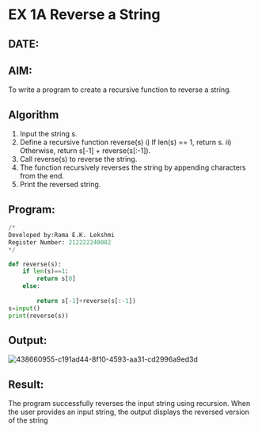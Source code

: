 # EX 1A Reverse a String
## DATE:
## AIM:
To write a program to create a recursive function to reverse a string.

## Algorithm
1. Input the string s.
2. Define a recursive function reverse(s)
i) If len(s) == 1, return s.
ii) Otherwise, return s[-1] + reverse(s[:-1]).
3. Call reverse(s) to reverse the string.
4.  The function recursively reverses the string by appending characters from the end.
5. Print the reversed string.
## Program:
```py
/*
Developed by:Rama E.K. Lekshmi
Register Number: 212222240082
*/

def reverse(s):
    if len(s)==1:
        return s[0]
    else:
        
        return s[-1]+reverse(s[:-1])
s=input()
print(reverse(s))
```

## Output:
![438660955-c191ad44-8f10-4593-aa31-cd2996a9ed3d](https://github.com/user-attachments/assets/54818f55-d4f5-4a09-b1cd-aa03caadd38f)

## Result:
The program successfully reverses the input string using recursion. When the user provides an input string, the output displays the reversed version of the string
